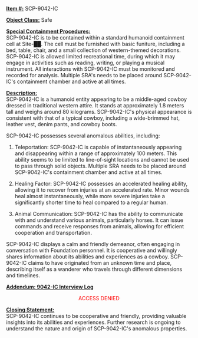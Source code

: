 <strong><u>Item #:</u></strong> SCP-9042-IC

<strong><u>Object Class:</u></strong> Safe

<strong><u>Special Containment Procedures:</u></strong>\
SCP-9042-IC is to be contained within a standard humanoid containment cell at Site-██.
The cell must be furnished with basic funiture, including a bed, table, chair, and a small collection of western-themed decorations.
SCP-9042-IC is allowed limited recreational time, during which it may engage in activities such as reading, writing, or playing a musical instrument.
All interactions with SCP-9042-IC must be monitored and recorded for analysis.
Multiple SRA's needs to be placed around SCP-9042-IC's containment chamber and active at all times.

<strong><u>Description:</u></strong>\
SCP-9042-IC is a humanoid entity appearing to be a middle-aged cowboy dressed in traditional western attire.
It stands at approximately 1.8 meters tall and weighs around 80 kilograms.
SCP-9042-IC's physical appearance is consistent with that of a typical cowboy, including a wide-brimmed hat, leather vest, denim pants, and cowboy boots.

SCP-9042-IC possesses several anomalous abilities, including:

1. Teleportation: SCP-9042-IC is capable of instantaneously appearing and disappearing within a range of approximately 100 meters. This ability seems to be limited to line-of-sight locations and cannot be used to pass through solid objects. Multiple SRA needs to be placed around SCP-9042-IC's containment chamber and active at all times.

2. Healing Factor: SCP-9042-IC possesses an accelerated healing ability, allowing it to recover from injuries at an accelerated rate. Minor wounds heal almost instantaneously, while more severe injuries take a significantly shorter time to heal compared to a regular human.

3. Animal Communication: SCP-9042-IC has the ability to communicate with and understand various animals, particularly horses. It can issue commands and receive responses from animals, allowing for efficient cooperation and transportation.

SCP-9042-IC displays a calm and friendly demeanor, often engaging in conversation with Foundation personnel. It is cooperative and willingly shares information about its abilities and experiences as a cowboy.
SCP-9042-IC claims to have originated from an unknown time and place, describing itself as a wanderer who travels through different dimensions and timelines.

<strong><u>Addendum: 9042-IC Interview Log</u></strong>

<div align="center" onclick="showText()" alt="" style="cursor: help;">
    <div style="color:red" id="accessdenied">ACCESS DENIED</div>
    <div style="color:green; display: none" id="accessgranted">ACCESS GRANTED<br /><br /></div>
    <div align="left" id="text" style="display: none;">
Interviewed: SCP-9042-IC<br />
Interviewer: Dr. ███████<br />
<br />
Dr. ███████: Good morning, SCP-9042-IC. How are you feeling today?<br />
<br />
SCP-9042-IC: Howdy, Doc! I reckon I'm doing just fine. Can't complain 'bout much when you're out on the open range.<br />
<br />
Dr. ███████: Fascinating. Can you tell me more about your abilities? How did you acquire them?<br />
<br />
SCP-9042-IC: Well, Doc, I can't rightly explain how I got 'em. It's like they've been with me since the day I was born. I've always had a knack for shootin' and healin', and the other abilities just sorta came along. I reckon it's a gift from the universe.<br />
<br />
Dr. ███████: Have you encountered any other anomalous entities or phenomena during your travels?<br />
<br />
SCP-9042-IC: Oh, you betcha! I've seen things you wouldn't believe. From ghost towns haunted by restless spirits to time loops that'll make your head spin. There's a whole lot more out there than meets the eye, Doc.<br />
<br />
Dr. ███████: Interesting. Do you have any knowledge of your origins or how you ended up in our dimension?<br />
<br />
SCP-9042-IC: Well, Doc, that's the mystery of it all. I can't rightly recall where I came from or how I got here. It's like my past is shrouded in a haze. But I reckon it don't matter much. I'm here now, and I'm happy to lend a hand where I can.<br />
    </div>
</div>
<script>
    function showText() {
        var t1 = document.getElementById('text');
        var t2 = document.getElementById('accessdenied');
        var t3 = document.getElementById('accessgranted');
        if (t1.style.display === 'none') {
            t1.style.display = 'block';
            t2.style.display = 'none';
            t3.style.display = 'block';
        } else {
            t1.style.display = 'none';
            t2.style.display = 'block';
            t3.style.display = 'none';
        }
    }
</script>

<strong><u>Closing Statement:</u></strong>\
SCP-9042-IC continues to be cooperative and friendly, providing valuable insights into its abilities and experiences.
Further research is ongoing to understand the nature and origin of SCP-9042-IC's anomalous properties.
